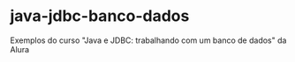# java-jdbc-banco-dados
Exemplos do curso "Java e JDBC: trabalhando com um banco de dados" da Alura
